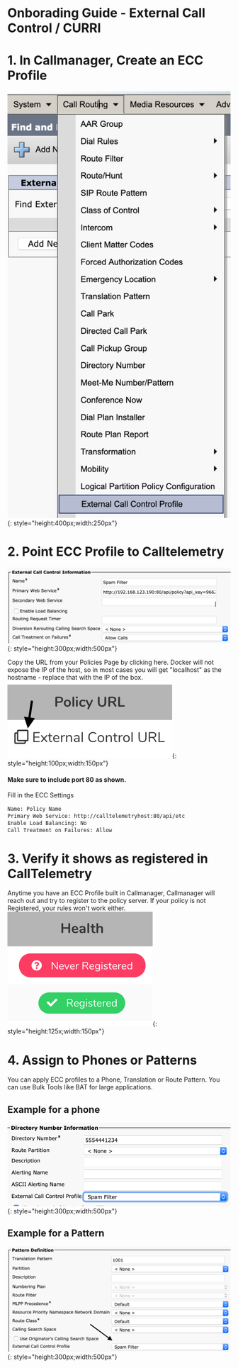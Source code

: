 # Onborading Guide - External Call Control / CURRI 
# 1. In Callmanager, Create an ECC Profile
![ecc-menu](ecc-menu.png){: style="height:400px;width:250px"}

# 2. Point ECC Profile to Calltelemetry
![ecc-add](ecc-add.png){: style="height:300px;width:500px"}

Copy the URL from your Policies Page by clicking here. Docker will not expose the IP of the host, so in most cases you will get "localhost" as the hostname - replace that with the IP of the box.
![policy-copy](policy-copy.png){: style="height:100px;width:150px"}

#### Make sure to include port 80 as shown.
Fill in the ECC Settings
```
Name: Policy Name
Primary Web Service: http://calltelemetryhost:80/api/etc 
Enable Load Balancing: No
Call Treatment on Failures: Allow
```
# 3. Verify it shows as registered in CallTelemetry
Anytime you have an ECC Profile built in Callmanager, Callmanager will reach out and try to register to the policy server.
If your policy is not Registered, your rules won't work either.
![policy-health](policy-health.png){: style="height:125x;width:150px"}


# 4. Assign to Phones or Patterns
You can apply ECC profiles to a Phone, Translation or Route Pattern.
You can use Bulk Tools like BAT for large applications. 

## Example for a phone
![ecc-add](ecc-phone.png){: style="height:300px;width:500px"}

## Example for a Pattern
![ecc-add](ecc-translation.png){: style="height:300px;width:500px"}